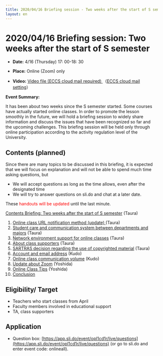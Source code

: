 ```yaml
---
title: 2020/04/16 Briefing session - Two weeks after the start of S semester
layout: en
---
```


# 2020/04/16 Briefing session: Two weeks after the start of S semester

* **Date:** 4/16 (Thursday) 17: 00-18: 30

* **Place:** Online (Zoom) only

* **Video:** <a href="https://drive.google.com/file/d/1Cv-01to0m5svwjhUV7kIt9vZUXOUdg42/view?usp=sharing">Video file (ECCS cloud mail required) </a>（<a href="https://hwb.ecc.u-tokyo.ac.jp/wp/literacy/email/initialize/" target="_blank">ECCS cloud mail setting</a>）  

**Event Summary:**

It has been about two weeks since the S semester started. Some courses have actually started online classes. In order to promote the lesson smoothly in the future, we will hold a briefing session to widely share information and discuss the issues that have been recognized so far and the upcoming challenges. This briefing session will be held only through online participation according to the activity regulation level of the University.

## Contents (planned)

Since there are many topics to be discussed in this briefing, it is expected that we will focus on explanation and will not be able to spend much time asking questions, but
  * We will accept questions as long as the time allows, even after the designated time
  * We will try to answer questions on sli.do and chat at a later date.

These <font color="red">handouts will be updated</font> until the last minute.

[Contents Briefing: Two weeks after the start of S semester](00-index.pdf) (Taura)

1. [Online class URL notification method (update) ](01-URL-notification.pdf) (Taura)
1. [Student care and communication system between departments and majors](02-care.pdf) (Taura)
1. [Network environment support for online classes](03-net.pdf) (Taura)
1. [About class supporters](04-supporters.pdf) (Taura)
1. [SARTRAS decision regarding the use of copyrighted material](05-SARTRAS.pdf) (Taura)
1. [Account and email address](06-Accounts.pdf) (Kudo)
1. [Online class communication volume](07-Traffic.pdf) (Kudo)
1. [Update about Zoom](08-Zoom.pdf) (Yoshida)
1. [Online Class Tips](09-Tips.pdf) (Yoshida)
1. [Conclusion](10.pdf)

## Eligibility/ Target
* Teachers who start classes from April
* Faculty members involved in educational support
* TA, class supporters

## Application

* Question box: [https://app.sli.do/event/opl1cd1r/live/questions](https://app.sli.do/event/opl1cd1r/live/questions) (or go to sli.do and enter event code: onlineall).
